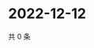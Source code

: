 # 2022-12-12

共 0 条

<!-- BEGIN WEIBO -->
<!-- 最后更新时间 Mon Dec 12 2022 20:08:54 GMT+0800 (China Standard Time) -->

<!-- END WEIBO -->
